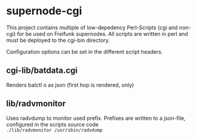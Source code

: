 supernode-cgi
=============

This project contains multiple  of low-depedency Perl-Scripts (cgi and non-cgi) for be used on Freifunk supernodes.
All scripts are written in perl and must be deployed to the cgi-bin directory.

Configuration options can be set in the different script headers.

cgi-lib/batdata.cgi
-------------
Renders batctl o as json (first hop is rendered, only)

lib/radvmonitor
---------------
Uses radvdump to monitor used prefix.
Prefixes are written to a json-file, configured in the scripts source code
<code>
	 ./lib/radvmonitor /usr/sbin/radvdump
</code>
